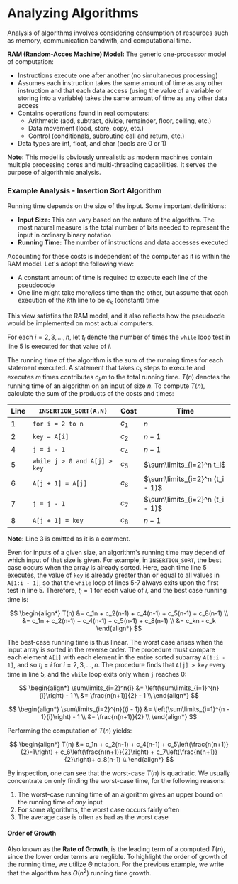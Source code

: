 # Analyzing Algorithms

Analysis of algorithms involves considering consumption of resources such as memory, communication bandwith, and computational time.

**RAM (Random-Acces Machine) Model:** The generic one-processor model of computation:

-   Instructions execute one after another (no simultaneous processing)
-   Assumes each instruction takes the same amount of time as any other instruction and that each data access (using the value of a variable or storing into a variable) takes the same amount of time as any other data access
-   Contains operations found in real computers:
    -   Arithmetic (add, subtract, divide, remainder, floor, ceiling, etc.)
    -   Data movement (load, store, copy, etc.)
    -   Control (conditionals, subroutine call and return, etc.)
-   Data types are int, float, and char (bools are 0 or 1)

**Note:** This model is obviously unrealistic as modern machines contain multiple processing cores and multi-threading capabilities. It serves the purpose of algorithmic analysis.

### Example Analysis - Insertion Sort Algorithm

Running time depends on the size of the input. Some important definitions:

-   **Input Size:** This can vary based on the nature of the algorithm. The most natural measure is the total number of bits needed to represent the input in ordinary binary notation
-   **Running Time:** The number of instructions and data accesses executed

Accounting for these costs is independent of the computer as it is within the RAM model. Let's adopt the following view:

-   A constant amount of time is required to execute each line of the pseudocode
-   One line might take more/less time than the other, but assume that each execution of the $k\text{th}$ line to be $c_k$ (constant) time

This view satisfies the RAM model, and it also reflects how the pseudocde would be implemented on most actual computers.

For each $i = 2, 3, ..., n$, let $t_i$ denote the number of times the `while` loop test in line 5 is executed for that value of $i$.

The running time of the algorithm is the sum of the running times for each statement executed. A statement that takes $c_k$ steps to execute and executes $m$ times contributes $c_km$ to the total running time. $T(n)$ denotes the running time of an algorithm on an input of size $n$. To compute $T(n)$, calculate the sum of the products of the costs and times:

| Line | `INSERTION_SORT(A,N)`        | Cost  | Time                            |
| ---- | ---------------------------- | ----- | --------------------------------|
| 1    | `for i = 2 to n`             | $c_1$ | $n$                             |
| 2    | `key = A[i]`                 | $c_2$ | $n-1$                           |
| 4    | `j = i - 1`                  | $c_4$ | $n - 1$                         |
| 5    | `while j > 0 and A[j] > key` | $c_5$ | $\sum\limits_{i=2}^n t_i$       |
| 6    | `A[j + 1] = A[j]`            | $c_6$ | $\sum\limits_{i=2}^n (t_i - 1)$ |
| 7    | `j = j - 1`                  | $c_7$ | $\sum\limits_{i=2}^n (t_i - 1)$ |
| 8    | `A[j + 1] = key`             | $c_8$ | $n - 1$                         |

**Note:** Line 3 is omitted as it is a comment.

Even for inputs of a given size, an algorithm's running time may depend of which input of that size is given. For example, in `INSERTION_SORT`, the best case occurs when the array is already sorted. Here, each time line 5 executes, the value of `key` is already greater than or equal to all values in `A[1:i - 1]`, so that the `while` loop of lines 5-7 always exits upon the first test in line 5. Therefore, $t_i = 1$ for each value of $i$, and the best case running time is:

$$
\begin{align*}
T(n) &= c_1n + c_2(n-1) + c_4(n-1) + c_5(n-1) + c_8(n-1) \\
&= c_1n + c_2(n-1) + c_4(n-1) + c_5(n-1) + c_8(n-1) \\
&= c_kn - c_k
\end{align*}
$$

The best-case running time is thus linear. The worst case arises when the input array is sorted in the reverse order. The procedure must compare each element `A[i]` with each element in the entire sorted subarray `A[1:i - 1]`, and so $t_i = i$ for $i = 2, 3, ..., n$. The procedure finds that `A[j] > key` every time in line 5, and the `while` loop exits only when `j` reaches 0:

$$
\begin{align*}
\sum\limits_{i=2}^n{i} &= \left(\sum\limits_{i=1}^{n}{i}\right) - 1 \\
&= \frac{n(n+1)}{2} - 1 \\
\end{align*}
$$

$$
\begin{align*}
\sum\limits_{i=2}^{n}{(i - 1)} &= \left(\sum\limits_{i=1}^{n - 1}{i}\right) - 1 \\
&= \frac{n(n+1)}{2} \\
\end{align*}
$$

Performing the computation of $T(n)$ yields:

$$
\begin{align*}
T(n) &= c_1n + c_2(n-1) + c_4(n-1) + c_5\left(\frac{n(n+1)}{2}-1\right) + c_6\left(\frac{n(n+1)}{2}\right) + c_7\left(\frac{n(n+1)}{2}\right)+ c_8(n-1) \\
\end{align*}
$$

By inspection, one can see that the worst-case $T(n)$ is quadratic. We usually concentrate on only finding the worst-case time, for the following reasons:

1.  The worst-case running time of an algorithm gives an upper bound on the running time of _any_ input
2.  For some algorithms, the worst case occurs fairly often
3.  The average case is often as bad as the worst case

#### Order of Growth

Also known as the **Rate of Growth**, is the leading term of a computed $T(n)$, since the lower order terms are neglible. To highlight the order of growth of the running time, we utilize $\Theta$ notation. For the previous example, we write that the algorithm has $\Theta(n^2)$ running time growth.
